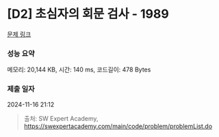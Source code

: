 # [D2] 초심자의 회문 검사 - 1989 

[문제 링크](https://swexpertacademy.com/main/code/problem/problemDetail.do?contestProbId=AV5PyTLqAf4DFAUq) 

### 성능 요약

메모리: 20,144 KB, 시간: 140 ms, 코드길이: 478 Bytes

### 제출 일자

2024-11-16 21:12



> 출처: SW Expert Academy, https://swexpertacademy.com/main/code/problem/problemList.do